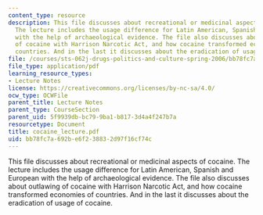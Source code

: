 ```yaml
---
content_type: resource
description: This file discusses about recreational or medicinal aspects of cocaine.
  The lecture includes the usage difference for Latin American, Spanish and European
  with the help of archaeological evidence. The file also discusses about outlawing
  of cocaine with Harrison Narcotic Act, and how cocaine transformed economies of
  countries. And in the last it discusses about the eradication of usage of cocaine.
file: /courses/sts-062j-drugs-politics-and-culture-spring-2006/bb78fc7a692be6f238832d97f16cf74c_cocaine_lecture.pdf
file_type: application/pdf
learning_resource_types:
- Lecture Notes
license: https://creativecommons.org/licenses/by-nc-sa/4.0/
ocw_type: OCWFile
parent_title: Lecture Notes
parent_type: CourseSection
parent_uid: 5f9939db-bc79-9ba1-b817-3d4a4f247b7a
resourcetype: Document
title: cocaine_lecture.pdf
uid: bb78fc7a-692b-e6f2-3883-2d97f16cf74c
---
```

This file discusses about recreational or medicinal aspects of cocaine. The lecture includes the usage difference for Latin American, Spanish and European with the help of archaeological evidence. The file also discusses about outlawing of cocaine with Harrison Narcotic Act, and how cocaine transformed economies of countries. And in the last it discusses about the eradication of usage of cocaine.